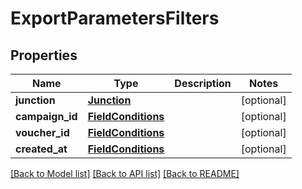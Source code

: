 # ExportParametersFilters


## Properties
Name | Type | Description | Notes
------------ | ------------- | ------------- | -------------
**junction** | [**Junction**](Junction.md) |  | [optional] 
**campaign_id** | [**FieldConditions**](FieldConditions.md) |  | [optional] 
**voucher_id** | [**FieldConditions**](FieldConditions.md) |  | [optional] 
**created_at** | [**FieldConditions**](FieldConditions.md) |  | [optional] 

[[Back to Model list]](../README.md#documentation-for-models) [[Back to API list]](../README.md#documentation-for-api-endpoints) [[Back to README]](../README.md)


